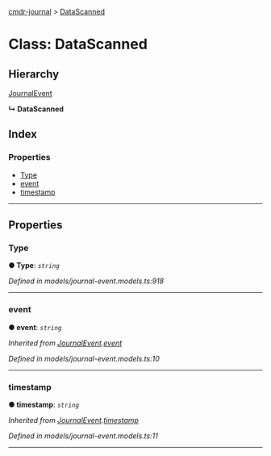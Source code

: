 [cmdr-journal](../README.md) > [DataScanned](../classes/datascanned.md)



# Class: DataScanned

## Hierarchy


 [JournalEvent](journalevent.md)

**↳ DataScanned**







## Index

### Properties

* [Type](datascanned.md#type)
* [event](datascanned.md#event)
* [timestamp](datascanned.md#timestamp)



---
## Properties
<a id="type"></a>

###  Type

**●  Type**:  *`string`* 

*Defined in models/journal-event.models.ts:918*





___

<a id="event"></a>

###  event

**●  event**:  *`string`* 

*Inherited from [JournalEvent](journalevent.md).[event](journalevent.md#event)*

*Defined in models/journal-event.models.ts:10*





___

<a id="timestamp"></a>

###  timestamp

**●  timestamp**:  *`string`* 

*Inherited from [JournalEvent](journalevent.md).[timestamp](journalevent.md#timestamp)*

*Defined in models/journal-event.models.ts:11*





___


